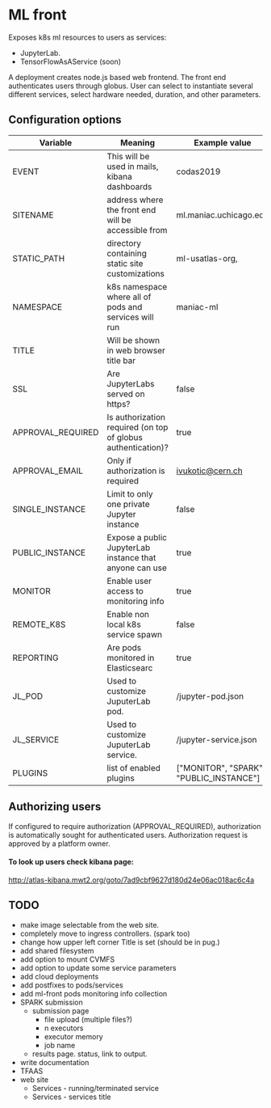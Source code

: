 # ML front

Exposes k8s ml resources to users as services:
* JupyterLab.
* TensorFlowAsAService (soon)

A deployment creates node.js based web frontend. The front end authenticates users through globus. User can select to instantiate several different services, select hardware needed, duration, and other parameters. 

## Configuration options

 Variable | Meaning | Example value 
----|----|----
 EVENT | This will be used in mails, kibana dashboards | codas2019
 SITENAME | address where the front end will be accessible from  | ml.maniac.uchicago.edu
 STATIC_PATH | directory containing static site customizations | ml-usatlas-org,
 NAMESPACE | k8s namespace where all of pods and services will run | maniac-ml 
 TITLE | Will be shown in web browser title bar
 SSL | Are JupyterLabs served on https? | false
 APPROVAL_REQUIRED | Is authorization required (on top of globus authentication)? | true 
 APPROVAL_EMAIL | Only if authorization is required | ivukotic@cern.ch 
 SINGLE_INSTANCE | Limit to only one private Jupyter instance| false 
 PUBLIC_INSTANCE | Expose a public JupyterLab instance that anyone can use | true 
 MONITOR | Enable user access to monitoring info | true  
 REMOTE_K8S | Enable non local k8s service spawn | false 
 REPORTING | Are pods monitored in Elasticsearc | true 
 JL_POD | Used to customize JuputerLab pod. | /jupyter-pod.json 
 JL_SERVICE | Used to customize JuputerLab service. | /jupyter-service.json 
 PLUGINS | list of enabled plugins | ["MONITOR", "SPARK", "PUBLIC_INSTANCE"]


## Authorizing users

If configured to require authorization (APPROVAL_REQUIRED), authorization is automatically sought for authenticated users. Authorization request is approved by a platform owner.  

#### To look up users check kibana page: 
http://atlas-kibana.mwt2.org/goto/7ad9cbf9627d180d24e06ac018ac6c4a


## TODO
* make image selectable from the web site.
* completely move to ingress controllers. (spark too)
* change how upper left corner Title is set (should be in pug.)
* add shared filesystem
* add option to mount CVMFS
* add option to update some service parameters
* add cloud deployments
* add postfixes to pods/services
* add ml-front pods monitoring info collection
* SPARK submission
    * submission page
        * file upload (multiple files?)
        * n executors
        * executor memory
        * job name
    * results page. status, link to output.
* write documentation
* TFAAS
* web site
    * Services - running/terminated service
    * Services - services title
